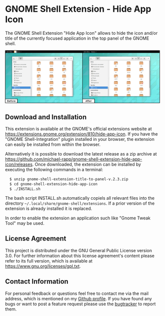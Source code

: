 # GNOME Shell Extension - Hide App Icon

The GNOME Shell Extension "Hide App Icon" allows to hide the icon and/or title of the currently focused application in the top panel of the GNOME shell.

![](SCREENSHOT.png)

## Download and Installation

This extension is available at the GNOME's official extensions website at https://extensions.gnome.org/extension/810/hide-app-icon. If you have the "GNOME Shell-Integration" plugin installed in your browser, the extension can easily be installed from within the browser.

Alternatively it is possible to download the latest release as a zip archive at https://github.com/michael-rapp/gnome-shell-extension-hide-app-icon/releases. Once downloaded, the extension can be installed by executing the following commands in a terminal:

```
  $ unzip gnome-shell-extension-title-to-panel-v.2.3.zip 
  $ cd gnome-shell-extension-hide-app-icon
  $ ./INSTALL.sh
``` 

The bash script INSTALL.sh automatically copiels all relevant files into the directory `~/.local/share/gnome-shell/extensions`. If a prior version of the extension is already installed it is replaced.

In order to enable the extension an application such like "Gnome Tweak Tool" may be used.

## License Agreement

This project is distributed under the GNU General Public License version 3.0. For further information about this license agreement's content please refer to its full version, which is available at https://www.gnu.org/licenses/gpl.txt.

## Contact Information

For personal feedback or questions feel free to contact me via the mail address, which is mentioned on my [Github profile](https://github.com/michael-rapp). If you have found any bugs or want to post a feature request please use the [bugtracker](https://github.com/michael-rapp/gnome-shell-extension-hide-app-icon/issues) to report them.